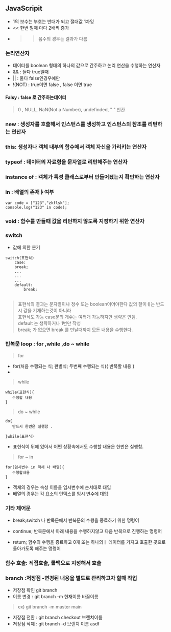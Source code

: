 ## JavaScripit 

- 1의 보수는 부호는 반대가 되고 절대값 1차잉 
- << 한번 밀때 마다 2배씩 증가
- >> 음수의 경우는 결과가 다름 

### 논리연산자 
- 데이터를 boolean 형태의 하나의 값으로 간주하고 논리 연산을 수행하는 연산자 
- && : 둘다 true일때 
- || : 둘다 false인경우에만 
- !(NOT) : true이면 false , false 이면 true

#### Falsy : false 로 간주하는데이터 
 > 0 , NULL, NaN(Not a Number), undefinded, " " 빈칸


### new : 생성자를 호출해서 인스턴스를 생성하고 인스턴스의 참조를 리턴하는 연산자 


### this: 생성자나 객체 내부의 함수에서 객체 자신을 가리키는 연산자 

### typeof : 데이터의 자료형을 문자열로 리턴해주는 연산자 

### instance of : 객체가 특정 클래스로부터 만들어졌는지 확인하는 연산자 

### in : 배열의 존재ㅑ여부 
```
var code = ["123","zkflsk"];
console.log("123" in code);
```

### void : 함수를 만들때 값을 리턴하지 않도록 지정하기 위한 연산자 


### switch 
- 값에 의한 분기 
```
switch(표현식)
    case:
    break; 
    ...
    ...
    ...
    default:
        break;
    
```
> 표현식의 결과는 문자열이나 정수 또는 boolean이어야한다 값의 잘이ㅔ는 반드시 값을 기재하는것이 아니라 <br/>
표현식도 가능 case문의 개수는 여러개 가능하지만 생략은 안됨.<br/>
default 는 생략하거나 1번만 작성 <br/>
break; 가 없으면 break 를 만날때까지 모든 내용을 수행한다.



### 반복문 loop : for ,while ,do ~ while 

> for 
 - for(처음 수행되는 식; 판별식; 두번째 수행되는 식){
    반복할 내용
 }
 - 
> while
 
 ```
while(표현식){
    수행할 내용
}
 ```
> do ~ while  
 ```
 do{
    반드시 한번은 실행함 .

 }while(표현식)
 ```
 - 표현식이 뒤에 있어서 어떤 상황속에서도 수행할 내용은 한번은 실행함.

 > for ~ in 

 ```
 for(임시변수 in 객체 나 배열){
    수행할내용 
 }
 ```
- 객체의 경우는 속성 이름을 임시변수에 순서대로 대입</br>
- 배열의 경우는 각 요소의 인덱스를 임시 변수에 대입

### 기타 제어문 
- break;switch 나 반목문에서 반복문의 수행을 종료하기 위한 명령어
- continue; 반복문에서 아래 내용을 수행하지않고 다음 반복으로 진행하는 명령어 

- return; 함수의 수행을 종료하고 0개 또는 하나의ㅏ 데이터를 가지고 호출한 곳으로 돌아가도록 해주는 명령어 


### 함수 호출: 직접호출, 콜백으로 지정해서 호출 

    
### branch :저장점 -변경된 내용을 별도로 관리하고자 할때 작업
- 저장점 확인 git branch
- 이름 변경 : git branch -m  현재이름 바꿀이름 
> ex) git branch -m master main
- 저장점 전환 : git branch checkout 브랜치이름
- 저장점 삭제 : git branch -d 브랜치 이름 
asdf